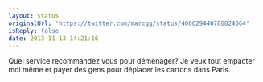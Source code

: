 ```yaml
---
layout: status
originalUrl: 'https://twitter.com/marcgg/status/400629440788824064'
isReply: false
date: 2013-11-13 14:21:16
---
```


Quel service recommandez vous pour déménager? Je veux tout empacter moi même et payer des gens pour déplacer les cartons dans Paris.
